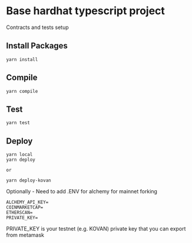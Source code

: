 # Base hardhat typescript project

Contracts and tests setup 


## Install Packages

```
yarn install
```

## Compile

```
yarn compile
```

## Test

```
yarn test
```

## Deploy

```
yarn local
yarn deploy

or

yarn deploy-kovan
```



Optionally - Need to add .ENV for alchemy for mainnet forking
```
ALCHEMY_API_KEY=
COINMARKETCAP=
ETHERSCAN=
PRIVATE_KEY=

```

PRIVATE_KEY is your testnet (e.g. KOVAN) private key that you can export from metamask